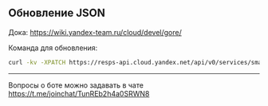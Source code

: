 ## Обновление JSON
Дока: https://wiki.yandex-team.ru/cloud/devel/gore/

Команда для обновления:
```sh
curl -kv -XPATCH https://resps-api.cloud.yandex.net/api/v0/services/smartcaptcha  -T duty.json -H "Authorization: OAuth ..."
```

-----
Вопросы о боте можно задавать в чате https://t.me/joinchat/TunREb2h4a0SRWN8